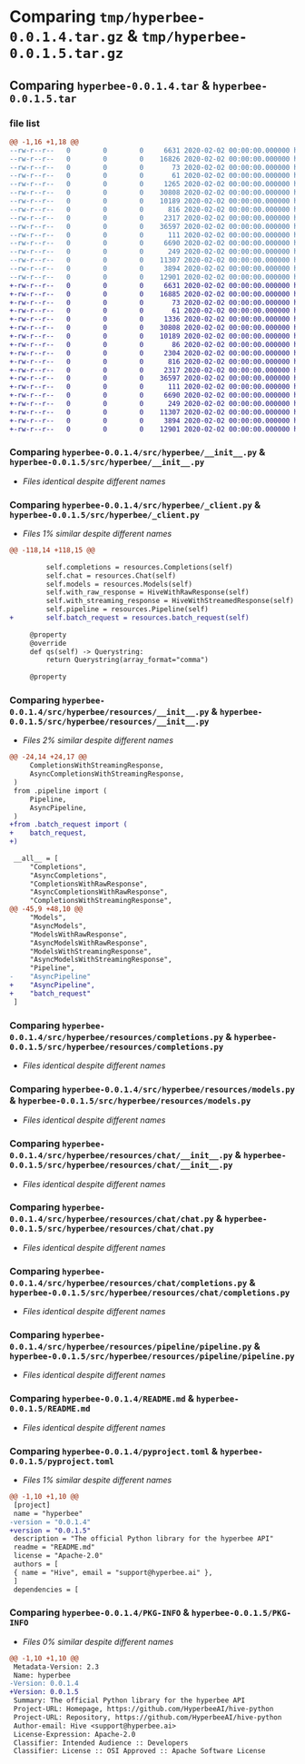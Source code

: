 # Comparing `tmp/hyperbee-0.0.1.4.tar.gz` & `tmp/hyperbee-0.0.1.5.tar.gz`

## Comparing `hyperbee-0.0.1.4.tar` & `hyperbee-0.0.1.5.tar`

### file list

```diff
@@ -1,16 +1,18 @@
--rw-r--r--   0        0        0     6631 2020-02-02 00:00:00.000000 hyperbee-0.0.1.4/src/hyperbee/__init__.py
--rw-r--r--   0        0        0    16826 2020-02-02 00:00:00.000000 hyperbee-0.0.1.4/src/hyperbee/_client.py
--rw-r--r--   0        0        0       73 2020-02-02 00:00:00.000000 hyperbee-0.0.1.4/src/hyperbee/_version.py
--rw-r--r--   0        0        0       61 2020-02-02 00:00:00.000000 hyperbee-0.0.1.4/src/hyperbee/version.py
--rw-r--r--   0        0        0     1265 2020-02-02 00:00:00.000000 hyperbee-0.0.1.4/src/hyperbee/resources/__init__.py
--rw-r--r--   0        0        0    30808 2020-02-02 00:00:00.000000 hyperbee-0.0.1.4/src/hyperbee/resources/completions.py
--rw-r--r--   0        0        0    10189 2020-02-02 00:00:00.000000 hyperbee-0.0.1.4/src/hyperbee/resources/models.py
--rw-r--r--   0        0        0      816 2020-02-02 00:00:00.000000 hyperbee-0.0.1.4/src/hyperbee/resources/chat/__init__.py
--rw-r--r--   0        0        0     2317 2020-02-02 00:00:00.000000 hyperbee-0.0.1.4/src/hyperbee/resources/chat/chat.py
--rw-r--r--   0        0        0    36597 2020-02-02 00:00:00.000000 hyperbee-0.0.1.4/src/hyperbee/resources/chat/completions.py
--rw-r--r--   0        0        0      111 2020-02-02 00:00:00.000000 hyperbee-0.0.1.4/src/hyperbee/resources/pipeline/__init__.py
--rw-r--r--   0        0        0     6690 2020-02-02 00:00:00.000000 hyperbee-0.0.1.4/src/hyperbee/resources/pipeline/pipeline.py
--rw-r--r--   0        0        0      249 2020-02-02 00:00:00.000000 hyperbee-0.0.1.4/.gitignore
--rw-r--r--   0        0        0    11307 2020-02-02 00:00:00.000000 hyperbee-0.0.1.4/README.md
--rw-r--r--   0        0        0     3894 2020-02-02 00:00:00.000000 hyperbee-0.0.1.4/pyproject.toml
--rw-r--r--   0        0        0    12901 2020-02-02 00:00:00.000000 hyperbee-0.0.1.4/PKG-INFO
+-rw-r--r--   0        0        0     6631 2020-02-02 00:00:00.000000 hyperbee-0.0.1.5/src/hyperbee/__init__.py
+-rw-r--r--   0        0        0    16885 2020-02-02 00:00:00.000000 hyperbee-0.0.1.5/src/hyperbee/_client.py
+-rw-r--r--   0        0        0       73 2020-02-02 00:00:00.000000 hyperbee-0.0.1.5/src/hyperbee/_version.py
+-rw-r--r--   0        0        0       61 2020-02-02 00:00:00.000000 hyperbee-0.0.1.5/src/hyperbee/version.py
+-rw-r--r--   0        0        0     1336 2020-02-02 00:00:00.000000 hyperbee-0.0.1.5/src/hyperbee/resources/__init__.py
+-rw-r--r--   0        0        0    30808 2020-02-02 00:00:00.000000 hyperbee-0.0.1.5/src/hyperbee/resources/completions.py
+-rw-r--r--   0        0        0    10189 2020-02-02 00:00:00.000000 hyperbee-0.0.1.5/src/hyperbee/resources/models.py
+-rw-r--r--   0        0        0       86 2020-02-02 00:00:00.000000 hyperbee-0.0.1.5/src/hyperbee/resources/batch_request/__init__.py
+-rw-r--r--   0        0        0     2304 2020-02-02 00:00:00.000000 hyperbee-0.0.1.5/src/hyperbee/resources/batch_request/batch_request.py
+-rw-r--r--   0        0        0      816 2020-02-02 00:00:00.000000 hyperbee-0.0.1.5/src/hyperbee/resources/chat/__init__.py
+-rw-r--r--   0        0        0     2317 2020-02-02 00:00:00.000000 hyperbee-0.0.1.5/src/hyperbee/resources/chat/chat.py
+-rw-r--r--   0        0        0    36597 2020-02-02 00:00:00.000000 hyperbee-0.0.1.5/src/hyperbee/resources/chat/completions.py
+-rw-r--r--   0        0        0      111 2020-02-02 00:00:00.000000 hyperbee-0.0.1.5/src/hyperbee/resources/pipeline/__init__.py
+-rw-r--r--   0        0        0     6690 2020-02-02 00:00:00.000000 hyperbee-0.0.1.5/src/hyperbee/resources/pipeline/pipeline.py
+-rw-r--r--   0        0        0      249 2020-02-02 00:00:00.000000 hyperbee-0.0.1.5/.gitignore
+-rw-r--r--   0        0        0    11307 2020-02-02 00:00:00.000000 hyperbee-0.0.1.5/README.md
+-rw-r--r--   0        0        0     3894 2020-02-02 00:00:00.000000 hyperbee-0.0.1.5/pyproject.toml
+-rw-r--r--   0        0        0    12901 2020-02-02 00:00:00.000000 hyperbee-0.0.1.5/PKG-INFO
```

### Comparing `hyperbee-0.0.1.4/src/hyperbee/__init__.py` & `hyperbee-0.0.1.5/src/hyperbee/__init__.py`

 * *Files identical despite different names*

### Comparing `hyperbee-0.0.1.4/src/hyperbee/_client.py` & `hyperbee-0.0.1.5/src/hyperbee/_client.py`

 * *Files 1% similar despite different names*

```diff
@@ -118,14 +118,15 @@
 
         self.completions = resources.Completions(self)
         self.chat = resources.Chat(self)
         self.models = resources.Models(self)
         self.with_raw_response = HiveWithRawResponse(self)
         self.with_streaming_response = HiveWithStreamedResponse(self)
         self.pipeline = resources.Pipeline(self)
+        self.batch_request = resources.batch_request(self)
 
     @property
     @override
     def qs(self) -> Querystring:
         return Querystring(array_format="comma")
 
     @property
```

### Comparing `hyperbee-0.0.1.4/src/hyperbee/resources/__init__.py` & `hyperbee-0.0.1.5/src/hyperbee/resources/__init__.py`

 * *Files 2% similar despite different names*

```diff
@@ -24,14 +24,17 @@
     CompletionsWithStreamingResponse,
     AsyncCompletionsWithStreamingResponse,
 )
 from .pipeline import (
     Pipeline,
     AsyncPipeline,
 )
+from .batch_request import (
+    batch_request,
+)
 
 __all__ = [
     "Completions",
     "AsyncCompletions",
     "CompletionsWithRawResponse",
     "AsyncCompletionsWithRawResponse",
     "CompletionsWithStreamingResponse",
@@ -45,9 +48,10 @@
     "Models",
     "AsyncModels",
     "ModelsWithRawResponse",
     "AsyncModelsWithRawResponse",
     "ModelsWithStreamingResponse",
     "AsyncModelsWithStreamingResponse",
     "Pipeline",
-    "AsyncPipeline"
+    "AsyncPipeline",
+    "batch_request"
 ]
```

### Comparing `hyperbee-0.0.1.4/src/hyperbee/resources/completions.py` & `hyperbee-0.0.1.5/src/hyperbee/resources/completions.py`

 * *Files identical despite different names*

### Comparing `hyperbee-0.0.1.4/src/hyperbee/resources/models.py` & `hyperbee-0.0.1.5/src/hyperbee/resources/models.py`

 * *Files identical despite different names*

### Comparing `hyperbee-0.0.1.4/src/hyperbee/resources/chat/__init__.py` & `hyperbee-0.0.1.5/src/hyperbee/resources/chat/__init__.py`

 * *Files identical despite different names*

### Comparing `hyperbee-0.0.1.4/src/hyperbee/resources/chat/chat.py` & `hyperbee-0.0.1.5/src/hyperbee/resources/chat/chat.py`

 * *Files identical despite different names*

### Comparing `hyperbee-0.0.1.4/src/hyperbee/resources/chat/completions.py` & `hyperbee-0.0.1.5/src/hyperbee/resources/chat/completions.py`

 * *Files identical despite different names*

### Comparing `hyperbee-0.0.1.4/src/hyperbee/resources/pipeline/pipeline.py` & `hyperbee-0.0.1.5/src/hyperbee/resources/pipeline/pipeline.py`

 * *Files identical despite different names*

### Comparing `hyperbee-0.0.1.4/README.md` & `hyperbee-0.0.1.5/README.md`

 * *Files identical despite different names*

### Comparing `hyperbee-0.0.1.4/pyproject.toml` & `hyperbee-0.0.1.5/pyproject.toml`

 * *Files 1% similar despite different names*

```diff
@@ -1,10 +1,10 @@
 [project]
 name = "hyperbee"
-version = "0.0.1.4"
+version = "0.0.1.5"
 description = "The official Python library for the hyperbee API"
 readme = "README.md"
 license = "Apache-2.0"
 authors = [
 { name = "Hive", email = "support@hyperbee.ai" },
 ]
 dependencies = [
```

### Comparing `hyperbee-0.0.1.4/PKG-INFO` & `hyperbee-0.0.1.5/PKG-INFO`

 * *Files 0% similar despite different names*

```diff
@@ -1,10 +1,10 @@
 Metadata-Version: 2.3
 Name: hyperbee
-Version: 0.0.1.4
+Version: 0.0.1.5
 Summary: The official Python library for the hyperbee API
 Project-URL: Homepage, https://github.com/HyperbeeAI/hive-python
 Project-URL: Repository, https://github.com/HyperbeeAI/hive-python
 Author-email: Hive <support@hyperbee.ai>
 License-Expression: Apache-2.0
 Classifier: Intended Audience :: Developers
 Classifier: License :: OSI Approved :: Apache Software License
```

